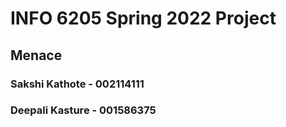 # INFO 6205 Spring 2022 Project
## Menace
### Sakshi Kathote - 002114111
### Deepali Kasture - 001586375
